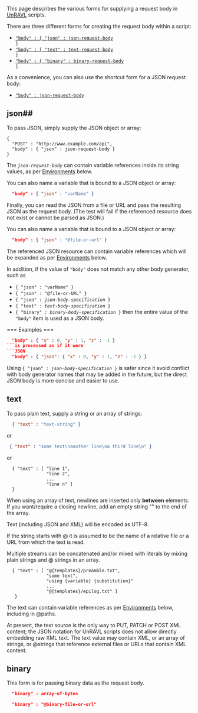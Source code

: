 This page describes the various forms for supplying a request
body in [UnRAVL](Reference.md) scripts.

There are three different forms for creating the request body within a script:

* <code>["body" : { "json" : json-request-body }](#json)</code>
* <code>["body" : { "text" : text-request-body }](#text)</code>
* <code>["body" : { "binary" : binary-request-body }](#binary)</code>

As a convenience, you can also use the shortcut form
for a JSON request body:

* <code>["body" : json-request-body](#json)</code>

## json## 

To pass JSON, simply supply the JSON object or array:

```
{
  "POST" : "http://www.example.com/api",
  "body" : { "json" : json-request-body }
}
```

The *<code>json-request-body</code>* can contain variable references
inside its string values, as per
[Environments](#Environments) below.

You can also name a variable that is bound to a JSON object or array:

```JSON
  "body" : { "json" : "varName" }
```

Finally, you can read the JSON from a file or URL and
pass the resulting JSON as the request body. (The test
will fail if the referenced resource does not exist
or cannot be parsed as JSON.)

You can also name a variable that is bound to a JSON object or array:

```JSON
  "body" : { "json" : "@file-or-url" }
```
The referenced JSON resource can contain variable references
which will be expanded as per
[Environments](#Environments) below.

In addition, if the value of <code>"body"</code> does not match any other body generator, such as
* <code>{ "json" : "varName" }</code>
* <code>{ "json" : "@file-or-URL" }</code>
* <code>{ "json" : *json-body-specification* }</code>
* <code>{ "text" : *text-body-specification* }</code>
* <code>{ "binary" : *binary-body-specification* }</code>
then the entire value of the <code>"body"</code> item is used as a JSON body.

=== Examples ===
```JSON
  "body" : { "x" : 0, "y" : 1, "z" : -1 }
```is processed as if it were
```JSON
  "body" : { "json": { "x" : 0, "y" : 1, "z" : -1 } }
```
Using <code>{ "json" : *json-body-specification* }</code> is safer since it avoid conflict with body generator
names that may be added in the future, but the direct JSON body
is more concise and easier to use.

## text ##

To pass plain text, supply a string or an array of strings:

```JSON
  { "text" : "text-string" }
```

or
```JSON
 { "text" : "some text\nanother line\na third line\n" }
```

or

```
  { "text" : [ "line 1",
               "line 2",
               ...
               "line n" ]
  }
```

When using an array of text, newlines are inserted only **between** elements.
If you want/require a closing newline, add an empty string "" to the end of the array.

Text (including JSON and XML) will be encoded as UTF-8.

If the string starts with @ it is assumed to be the name of a relative file or a URL
from which the text is read.

Multiple streams can be concatenated and/or mixed with
literals by mixing plain strings and @ strings in an array.

```
  { "text" : [ "@{templates}/preamble.txt",
               "some text",
               "using {variable} {substitution}"
               ...
               "@{templates}/epilog.txt" ]
   }
```

The text can contain variable references as per
[Environments](#Environments) below, including in @paths.

At present, the text source is the only way to PUT, PATCH or POST XML content;
the JSON notation for UnRAVL scripts does not allow directly embedding raw XML text.
The text value may contain XML, or an array of strings, or @strings that reference
external files or URLs that contain XML content.

## binary ##

This form is for passing binary data as the request body.

```JSON
  "binary" : array-of-bytes
```

```JSON
  "binary" : "@binary-file-or-url"
```
